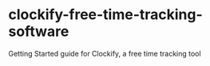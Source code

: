 # clockify-free-time-tracking-software
Getting Started guide for Clockify, a free time tracking tool
